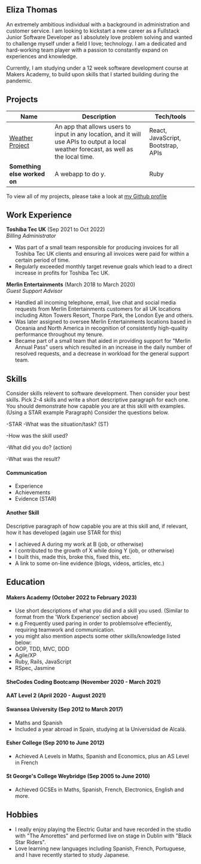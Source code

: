 ## Eliza Thomas

An extremely ambitious individual with a background in administration and customer service. I am looking to kickstart a new career as a Fullstack Junior Software Developer as I absolutely love problem solving and wanted to challenge myself under a field I love; technology. I am a dedicated and hard-working team player with a passion to constantly expand on experiences and knowledge.

Currently, I am studying under a 12 week software development course at Makers Academy, to build upon skills that I started building during the pandemic. 

## Projects

| Name                         | Description       | Tech/tools        |
| ---------------------------- | ----------------- | ----------------- |
| [Weather Project](https://github.com/elizamthomas1994/weather-react) | An app that allows users to input in any location, and it will use APIs to output a local weather forecast, as well as the local time. | React, JavaScript, Bootstrap, APIs |
| **Something else worked on** | A webapp to do y. | Ruby              |

To view all of my projects, please take a look at [my Github profile](https://github.com/elizamthomas1994)

## Work Experience

**Toshiba Tec UK** (Sep 2021 to Oct 2022)  
_Billing Administrator_

- Was part of a small team responsible for producing invoices for all Toshiba Tec UK clients and ensuring all invoices were paid for within a certain period of time.
- Regularly exceeded monthly target revenue goals which lead to a direct increase in profits for Toshiba Tec UK.

**Merlin Entertainments** (March 2018 to March 2020)  
_Guest Support Advisor_

- Handled all incoming telephone, email, live chat and social media requests from Merlin Entertainments customers for all UK locations including Alton Towers Resort, Thorpe Park, the London Eye and others.
- Was later assigned to oversee Merlin Entertainments locations based in Oceania and North America in recognition of consistently high-quality performance throughout my tenure.
- Became part of a small team that aided in providing support for "Merlin Annual Pass" users which resulted in an increase in the daily number of resolved requests, and a decrease in workload for the general support team.

## Skills

Consider skills relevent to software development. Then consider your best skills. Pick 2-4 skills and write a short descriptive paragraph for each one. You should demonstrate how capable you are at this skill with examples.
(Using a STAR example Paragraph) Consider the questions below.

-STAR
-What was the situation/task? (ST)

-How was the skill used?

-What did you do? (action)

-What was the result?


#### Communication

- Experience
- Achievements
- Evidence (STAR)

#### Another Skill

Descriptive paragraph of how capable you are at this skill and, if relevant, how it has developed (again use STAR for this)

- I achieved A during my work at B (job, or otherwise)
- I contributed to the growth of X while doing Y (job, or otherwise)
- I built this, made this, broke this, fixed this, etc.
- A link to some on-line evidence (blogs, videos, articles, etc.)

## Education

#### Makers Academy (October 2022 to February 2023)
- Use short descriptions of what you did and a skill you used. (Similar to format from the 'Work Experience' section above)
- e.g Frequently used paring in order to problemsolve effeciently, requiring teamwork and communication.
- you might also mention aspects some other skills/knowledge listed below: 
- OOP, TDD, MVC, DDD
- Agile/XP
- Ruby, Rails, JavaScript
- RSpec, Jasmine

#### SheCodes Coding Bootcamp (November 2020 - March 2021)

#### AAT Level 2 (April 2020 - August 2021)

#### Swansea University (Sep 2012 to March 2017)

- Maths and Spanish
- Included a year abroad in Spain, studying at la Universidad de Alcalá.

#### Esher College (Sep 2010 to June 2012)

- Achieved A Levels in Maths, Spanish and Economics, plus an AS Level in French

#### St George's College Weybridge (Sep 2005 to June 2010)

- Achieved GCSEs in Maths, Spanish, French, Electronics, English and more.

## Hobbies

- I really enjoy playing the Electric Guitar and have recorded in the studio with "The Amorettes" and performed live on stage in Dublin with "Black Star Riders".
- Love learning new languages including Spanish, French, Portuguese, and I have recently started to study Japanese.
